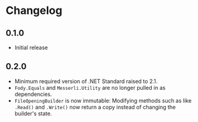 # Changelog

## 0.1.0
- Initial release

## 0.2.0
- Minimum required version of .NET Standard raised to 2.1.
- `Fody.Equals` and `Messerli.Utility` are no longer pulled in as dependencies.
- `FileOpeningBuilder` is now immutable: Modifying methods such as like `.Read()` and `.Write()` now
  return a copy instead of changing the builder's state.

